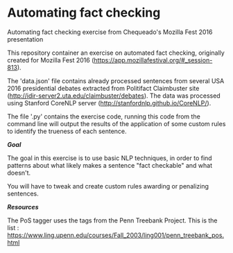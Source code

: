 # Automating fact checking
Automating fact checking exercise from Chequeado's Mozilla Fest 2016 presentation

This repository container an exercise on automated fact checking, originally created for Mozilla Fest 2016 (https://app.mozillafestival.org/#_session-813).

The 'data.json' file contains already processed sentences from several USA 2016 presidential debates extracted from Politifact Claimbuster site (http://idir-server2.uta.edu/claimbuster/debates). The data was processed using Stanford CoreNLP server (http://stanfordnlp.github.io/CoreNLP/).

The file '.py' contains the exercise code, running this code from the command line will output the results of the application of some custom rules to identify the trueness of each sentence.

***Goal***

The goal in this exercise is to use basic NLP techniques, in order to find patterns about what likely makes a sentence "fact checkable" and what doesn't.

You will have to tweak and create custom rules awarding or penalizing sentences.


***Resources***

The PoS tagger uses the tags from the Penn Treebank Project. This is the list : https://www.ling.upenn.edu/courses/Fall_2003/ling001/penn_treebank_pos.html
